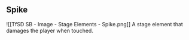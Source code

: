 ## Spike
![[TfSD SB - Image - Stage Elements - Spike.png]]
A stage element that damages the player when touched.